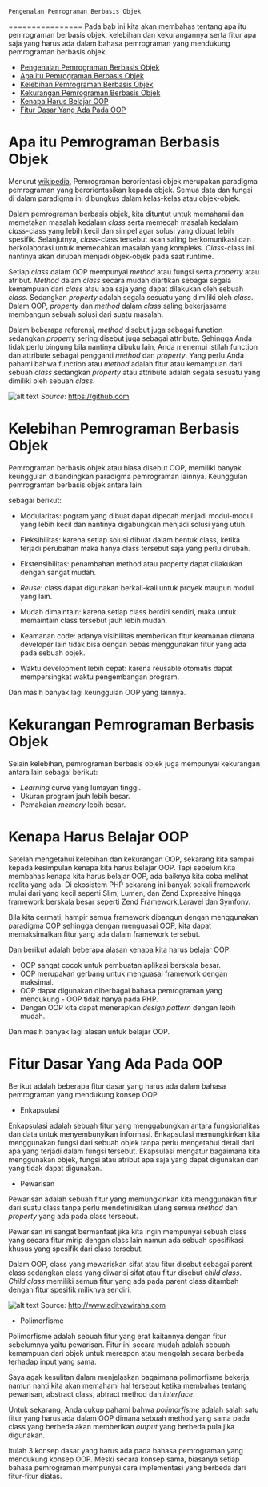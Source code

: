     Pengenalan Pemrograman Berbasis Objek
================
Pada bab ini kita akan membahas tentang apa itu pemrograman berbasis objek, kelebihan dan kekurangannya serta fitur apa saja yang harus ada dalam bahasa pemrograman yang mendukung pemrograman berbasis objek.

- [Pengenalan Pemrograman Berbasis Objek](#pengenalan-pemrograman-berbasis-objek)
- [Apa itu Pemrograman Berbasis Objek](#apa-itu-pemrograman-berbasis-objek)
- [Kelebihan Pemrograman Berbasis Objek](#kelebihan-pemrograman-berbasis-objek)
- [Kekurangan Pemrograman Berbasis Objek](#kekurangan-pemrograman-berbasis-objek)
- [Kenapa Harus Belajar OOP](#kenapa-harus-belajar-oop)
- [Fitur Dasar Yang Ada Pada OOP](#fitur-dasar-yang-ada-pada-oop)

# Apa itu Pemrograman Berbasis Objek

Menurut [wikipedia]([https://](https://id.wikipedia.org/wiki/Pemrograman_berorientasi_objek)), Pemrograman berorientasi objek merupakan paradigma pemrograman yang berorientasikan kepada objek. Semua data dan fungsi di dalam paradigma ini dibungkus dalam kelas-kelas atau objek-objek.

Dalam pemrograman berbasis objek, kita dituntut untuk memahami dan memetakan masalah kedalam *class* serta memecah masalah kedalam *class*-class yang lebih kecil dan simpel agar solusi yang dibuat lebih spesifik. Selanjutnya, *class*-class tersebut akan saling berkomunikasi dan berkolaborasi untuk memecahkan masalah yang kompleks. *Class*-class ini nantinya akan dirubah menjadi objek-objek pada saat runtime.

Setiap *class* dalam OOP mempunyai *method* atau fungsi serta *property* atau atribut. *Method* dalam *class* secara mudah diartikan sebagai segala kemampuan dari *class* atau apa saja yang dapat dilakukan oleh sebuah *class*. Sedangkan *property* adalah segala sesuatu yang dimiliki oleh *class*. Dalam OOP, *property* dan *method* dalam *class* saling bekerjasama membangun sebuah solusi dari suatu masalah.

Dalam beberapa referensi, *method* disebut juga sebagai function sedangkan *property* sering disebut juga sebagai attribute. Sehingga Anda tidak perlu bingung bila nantinya dibuku lain, Anda menemui istilah function dan attribute sebagai pengganti *method* dan *property*. Yang perlu Anda pahami bahwa function atau *method* adalah fitur atau kemampuan dari sebuah *class* sedangkan *property* atau attribute adalah segala sesuatu yang dimiliki oleh sebuah *class*.

![alt text](https://i.imgur.com/FfmVSlr.png)
*Source*: https://github.com

# Kelebihan Pemrograman Berbasis Objek

Pemrograman berbasis objek atau biasa disebut OOP, memiliki banyak keunggulan dibandingkan paradigma pemrograman lainnya. Keunggulan pemrograman berbasis objek antara lain

sebagai berikut:

- Modularitas: pogram yang dibuat dapat dipecah menjadi modul-modul yang lebih kecil dan nantinya digabungkan menjadi solusi yang utuh.
  
- Fleksibilitas: karena setiap solusi dibuat dalam bentuk class, ketika terjadi perubahan maka hanya class tersebut saja yang perlu dirubah.
  
- Ekstensibilitas: penambahan method atau property dapat dilakukan dengan sangat mudah.
  
- *Reuse*: class dapat digunakan berkali-kali untuk proyek maupun modul yang lain.
  
- Mudah dimaintain: karena setiap class berdiri sendiri, maka untuk memaintain class tersebut jauh lebih mudah.
  
- Keamanan code: adanya visibilitas memberikan fitur keamanan dimana developer lain tidak bisa dengan bebas menggunakan fitur yang ada pada sebuah objek.
  
- Waktu development lebih cepat: karena reusable otomatis dapat mempersingkat waktu pengembangan program.

Dan masih banyak lagi keunggulan OOP yang lainnya.

# Kekurangan Pemrograman Berbasis Objek

Selain kelebihan, pemrograman berbasis objek juga mempunyai kekurangan antara lain sebagai berikut:

- *Learning* curve yang lumayan tinggi.
- Ukuran program jauh lebih besar.
- Pemakaian *memory* lebih besar.
  
# Kenapa Harus Belajar OOP

Setelah mengetahui kelebihan dan kekurangan OOP, sekarang kita sampai kepada kesimpulan kenapa kita harus belajar OOP. Tapi sebelum kita membahas kenapa kita harus belajar OOP, ada baiknya kita coba melihat realita yang ada. Di ekosistem PHP sekarang ini banyak sekali framework mulai dari yang kecil seperti Slim, Lumen, dan Zend Expressive hingga framework berskala besar seperti Zend Framework,Laravel dan Symfony. 

Bila kita cermati, hampir semua framework dibangun dengan menggunakan paradigma OOP sehingga dengan menguasai OOP, kita dapat memaksimalkan fitur yang ada dalam framework tersebut.

Dan berikut adalah beberapa alasan kenapa kita harus belajar OOP:

- OOP sangat cocok untuk pembuatan aplikasi berskala besar.
- OOP merupakan gerbang untuk menguasai framework dengan maksimal.
- OOP dapat digunakan diberbagai bahasa pemrograman yang mendukung - OOP tidak hanya pada PHP.
- Dengan OOP kita dapat menerapkan *design pattern* dengan lebih mudah.

Dan masih banyak lagi alasan untuk belajar OOP.

# Fitur Dasar Yang Ada Pada OOP

Berikut adalah beberapa fitur dasar yang harus ada dalam bahasa pemrograman yang mendukung konsep OOP.

- Enkapsulasi

Enkapsulasi adalah sebuah fitur yang menggabungkan antara fungsionalitas dan data untuk menyembunyikan informasi. Enkapsulasi memungkinkan kita menggunakan fungsi dari sebuah objek tanpa perlu mengetahui detail dari apa yang terjadi dalam fungsi tersebut. Ekapsulasi mengatur bagaimana kita menggunakan objek, fungsi atau atribut apa saja yang dapat digunakan dan yang tidak dapat digunakan.

- Pewarisan

Pewarisan adalah sebuah fitur yang memungkinkan kita menggunakan fitur dari suatu class tanpa perlu mendefinisikan ulang semua *method* dan *property* yang ada pada class tersebut.

Pewarisan ini sangat bermanfaat jika kita ingin mempunyai sebuah class yang secara fitur mirip dengan class lain namun ada sebuah spesifikasi khusus yang spesifik dari class tersebut. 

Dalam OOP, class yang mewariskan sifat atau fitur disebut sebagai parent class sedangkan class yang diwarisi sifat atau fitur disebut c*hild class*. *Child class* memiliki semua fitur yang ada pada parent class ditambah dengan fitur spesifik miliknya sendiri.

![alt text](https://i.imgur.com/BaCs58Q.jpeg)
Source: http://www.adityawiraha.com

- Polimorfisme

Polimorfisme adalah sebuah fitur yang erat kaitannya dengan fitur sebelumnya yaitu pewarisan. Fitur ini secara mudah adalah sebuah kemampuan dari objek untuk merespon atau mengolah secara berbeda terhadap input yang sama.

Saya agak kesulitan dalam menjelaskan bagaimana polimorfisme bekerja, namun nanti kita akan memahami hal tersebut ketika membahas tentang pewarisan, abstract class, abtract method dan *interface*. 

Untuk sekarang, Anda cukup pahami bahwa *polimorfisme* adalah salah satu fitur yang harus ada dalam OOP dimana sebuah method yang sama pada class yang berbeda akan memberikan *output* yang berbeda pula jika digunakan.

Itulah 3 konsep dasar yang harus ada pada bahasa pemrograman yang mendukung konsep OOP. Meski secara konsep sama, biasanya setiap bahasa pemrograman mempunyai cara implementasi yang berbeda dari fitur-fitur diatas.